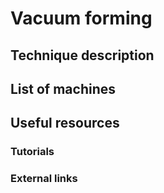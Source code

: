 # Vacuum forming

## Technique description

## List of machines

## Useful resources

### Tutorials

### External links